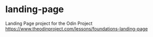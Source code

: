 # landing-page
Landing Page project for the Odin Project
https://www.theodinproject.com/lessons/foundations-landing-page

